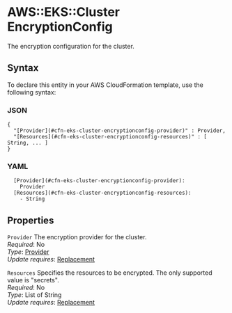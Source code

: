 # AWS::EKS::Cluster EncryptionConfig<a name="aws-properties-eks-cluster-encryptionconfig"></a>

The encryption configuration for the cluster\.

## Syntax<a name="aws-properties-eks-cluster-encryptionconfig-syntax"></a>

To declare this entity in your AWS CloudFormation template, use the following syntax:

### JSON<a name="aws-properties-eks-cluster-encryptionconfig-syntax.json"></a>

```
{
  "[Provider](#cfn-eks-cluster-encryptionconfig-provider)" : Provider,
  "[Resources](#cfn-eks-cluster-encryptionconfig-resources)" : [ String, ... ]
}
```

### YAML<a name="aws-properties-eks-cluster-encryptionconfig-syntax.yaml"></a>

```
  [Provider](#cfn-eks-cluster-encryptionconfig-provider): 
    Provider
  [Resources](#cfn-eks-cluster-encryptionconfig-resources): 
    - String
```

## Properties<a name="aws-properties-eks-cluster-encryptionconfig-properties"></a>

`Provider`  <a name="cfn-eks-cluster-encryptionconfig-provider"></a>
The encryption provider for the cluster\.  
*Required*: No  
*Type*: [Provider](aws-properties-eks-cluster-provider.md)  
*Update requires*: [Replacement](https://docs.aws.amazon.com/AWSCloudFormation/latest/UserGuide/using-cfn-updating-stacks-update-behaviors.html#update-replacement)

`Resources`  <a name="cfn-eks-cluster-encryptionconfig-resources"></a>
Specifies the resources to be encrypted\. The only supported value is "secrets"\.  
*Required*: No  
*Type*: List of String  
*Update requires*: [Replacement](https://docs.aws.amazon.com/AWSCloudFormation/latest/UserGuide/using-cfn-updating-stacks-update-behaviors.html#update-replacement)